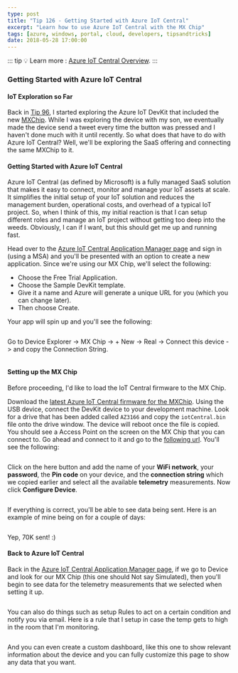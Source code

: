 ```yaml
---
type: post
title: "Tip 126 - Getting Started with Azure IoT Central"
excerpt: "Learn how to use Azure IoT Central with the MX Chip"
tags: [azure, windows, portal, cloud, developers, tipsandtricks]
date: 2018-05-28 17:00:00
---
```


::: tip
:bulb: Learn more : [Azure IoT Central Overview](https://docs.microsoft.com/azure/iot-central/overview-iot-central?WT.mc_id=docs-azuredevtips-azureappsdev).
:::

### Getting Started with Azure IoT Central

#### IoT Exploration so Far

Back in [Tip 96](tip96.html), I started exploring the Azure IoT DevKit that included the new [MXChip](http://mxchip.com/az3166). While I was exploring the device with my son, we eventually made the device send a tweet every time the button was pressed and I haven't done much with it until recently. So what does that have to do with Azure IoT Central? Well, we'll be exploring the SaaS offering and connecting the same MXChip to it. 

#### Getting Started with Azure IoT Central

Azure IoT Central (as defined by Microsoft) is a fully managed SaaS solution that makes it easy to connect, monitor and manage your IoT assets at scale. It simplifies the initial setup of your IoT solution and reduces the management burden, operational costs, and overhead of a typical IoT project. So, when I think of this, my initial reaction is that I can setup different roles and manage an IoT project without getting too deep into the weeds. Obviously, I can if I want, but this should get me up and running fast. 

Head over to the [Azure IoT Central Application Manager page](https://aka.ms/iotcentral?WT.mc_id=akams-azuredevtips-azureappsdev) and sign in (using a MSA) and you'll be presented with an option to create a new application. Since we're using our MX Chip, we'll select the following:

* Choose the Free Trial Application.
* Choose the Sample DevKit template.
* Give it a name and Azure will generate a unique URL for you (which you can change later).
* Then choose Create.

Your app will spin up and you'll see the following: 

<img :src="$withBase('/files/iotcentral1.png')">

Go to Device Explorer -> MX Chip -> + New -> Real -> Connect this device -> and copy the Connection String.

<img :src="$withBase('/files/iotcentral3.png')">

#### Setting up the MX Chip

Before proceeding, I'd like to load the IoT Central firmware to the MX Chip. 

Download the [latest Azure IoT Central firmware for the MXChip](https://github.com/Azure/iot-central-firmware/releases?WT.mc_id=github-azuredevtips-azureappsdev). Using the USB device, connect the DevKit device to your development machine. Look for a drive that has been added called `AZ3166` and copy the `iotCentral.bin` file onto the drive window. The device will reboot once the file is copied. You should see a Access Point on the screen on the MX Chip that you can connect to. Go ahead and connect to it and go to the [following url](http://192.168.0.1/). You'll see the following:

<img :src="$withBase('/files/iotcentral2.png')">

Click on the here button and add the name of your **WiFi network**, your **password**, the **Pin code** on your device, and the **connection string** which we copied earlier and select all the available **telemetry** measurements. Now click **Configure Device**. 

<img :src="$withBase('/files/iotcentral4.png')">

If everything is correct, you'll be able to see data being sent. Here is an example of mine being on for a couple of days:

<img :src="$withBase('/files/iotcentral5.png')">

Yep, 70K sent! :) 

#### Back to Azure IoT Central

Back in the [Azure IoT Central Application Manager page](https://aka.ms/iotcentral?WT.mc_id=akams-azuredevtips-azureappsdev), if we go to Device and look for our MX Chip (this one should Not say Simulated), then you'll begin to see data for the telemetry measurements that we selected when setting it up. 

<img :src="$withBase('/files/iotcentral6.png')">

You can also do things such as setup Rules to act on a certain condition and notify you via email. Here is a rule that I setup in case the temp gets to high in the room that I'm monitoring. 

<img :src="$withBase('/files/iotcentral7.png')">

And you can even create a custom dashboard, like this one to show relevant information about the device and you can fully customize this page to show any data that you want. 

<img :src="$withBase('/files/iotcentral8.png')">

